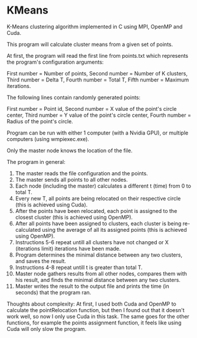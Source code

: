 # KMeans
K-Means clustering algorithm implemented in C using MPI, OpenMP and Cuda.

This program will calculate cluster means from a given set of points.

At first, the program will read the first line from points.txt which represents the program's configuration arguments:

First number = Number of points,
Second number = Number of K clusters,
Third number = Delta T,
Fourth number = Total T,
Fifth number = Maximum iterations.

The following lines contain randomly generated points:

First number = Point id,
Second number = X value of the point's circle center,
Third number = Y value of the point's circle center,
Fourth number = Radius of the point's circle.

Program can be run with either 1 computer (with a Nvidia GPU), or multiple computers (using wmpiexec.exe).

Only the master node knows the location of the file.

The program in general:

1. The master reads the file configuration and the points.
2. The master sends all points to all other nodes.
3. Each node (including the master) calculates a different t (time) from 0 to total T.
4. Every new T, all points are being relocated on their respective circle (this is achieved using Cuda).
5. After the points have been relocated, each point is assigned to the closest cluster (this is achieved using OpenMP).
6. After all points have been assigned to clusters, each cluster is being re-calculated using the average of all its assigned points (this is achieved using OpenMP).
7. Instructions 5-6 repeat untill all clusters have not changed or X (iterations limit) iterations have been made.
8. Program determines the minimal distance between any two clusters, and saves the result.
9. Instructions 4-8 repeat untill t is greater than total T.
10. Master node gathers results from all other nodes, compares them with his result, and finds the minimal distance between any two clusters.
11. Master writes the result to the output file and prints the time (in seconds) that the program ran.

Thoughts about complexity:
At first, I used both Cuda and OpenMP to calculate the pointRelocation function, but then I found out that it doesn't work well, so now I only use Cuda in this task.
The same goes for the other functions, for example the points assignment function, it feels like using Cuda will only slow the program.
